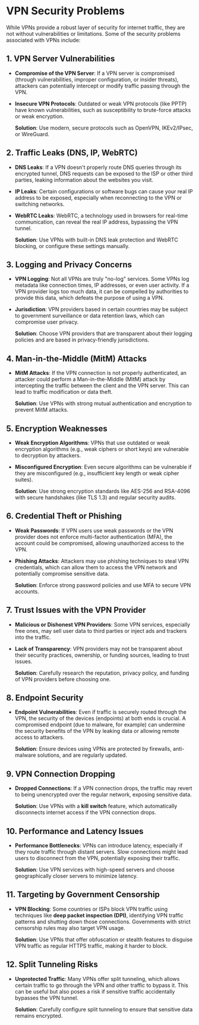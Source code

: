 # VPN Security Problems

While VPNs provide a robust layer of security for internet traffic, they are not without vulnerabilities or limitations. Some of the security problems associated with VPNs include:

## 1. VPN Server Vulnerabilities
- **Compromise of the VPN Server**: If a VPN server is compromised (through vulnerabilities, improper configuration, or insider threats), attackers can potentially intercept or modify traffic passing through the VPN.
- **Insecure VPN Protocols**: Outdated or weak VPN protocols (like PPTP) have known vulnerabilities, such as susceptibility to brute-force attacks or weak encryption.

  **Solution**: Use modern, secure protocols such as OpenVPN, IKEv2/IPsec, or WireGuard.

## 2. Traffic Leaks (DNS, IP, WebRTC)
- **DNS Leaks**: If a VPN doesn't properly route DNS queries through its encrypted tunnel, DNS requests can be exposed to the ISP or other third parties, leaking information about the websites you visit.
- **IP Leaks**: Certain configurations or software bugs can cause your real IP address to be exposed, especially when reconnecting to the VPN or switching networks.
- **WebRTC Leaks**: WebRTC, a technology used in browsers for real-time communication, can reveal the real IP address, bypassing the VPN tunnel.

  **Solution**: Use VPNs with built-in DNS leak protection and WebRTC blocking, or configure these settings manually.

## 3. Logging and Privacy Concerns
- **VPN Logging**: Not all VPNs are truly "no-log" services. Some VPNs log metadata like connection times, IP addresses, or even user activity. If a VPN provider logs too much data, it can be compelled by authorities to provide this data, which defeats the purpose of using a VPN.
- **Jurisdiction**: VPN providers based in certain countries may be subject to government surveillance or data retention laws, which can compromise user privacy.

  **Solution**: Choose VPN providers that are transparent about their logging policies and are based in privacy-friendly jurisdictions.

## 4. Man-in-the-Middle (MitM) Attacks
- **MitM Attacks**: If the VPN connection is not properly authenticated, an attacker could perform a Man-in-the-Middle (MitM) attack by intercepting the traffic between the client and the VPN server. This can lead to traffic modification or data theft.

  **Solution**: Use VPNs with strong mutual authentication and encryption to prevent MitM attacks.

## 5. Encryption Weaknesses
- **Weak Encryption Algorithms**: VPNs that use outdated or weak encryption algorithms (e.g., weak ciphers or short keys) are vulnerable to decryption by attackers.
- **Misconfigured Encryption**: Even secure algorithms can be vulnerable if they are misconfigured (e.g., insufficient key length or weak cipher suites).

  **Solution**: Use strong encryption standards like AES-256 and RSA-4096 with secure handshakes (like TLS 1.3) and regular security audits.

## 6. Credential Theft or Phishing
- **Weak Passwords**: If VPN users use weak passwords or the VPN provider does not enforce multi-factor authentication (MFA), the account could be compromised, allowing unauthorized access to the VPN.
- **Phishing Attacks**: Attackers may use phishing techniques to steal VPN credentials, which can allow them to access the VPN network and potentially compromise sensitive data.

  **Solution**: Enforce strong password policies and use MFA to secure VPN accounts.

## 7. Trust Issues with the VPN Provider
- **Malicious or Dishonest VPN Providers**: Some VPN services, especially free ones, may sell user data to third parties or inject ads and trackers into the traffic.
- **Lack of Transparency**: VPN providers may not be transparent about their security practices, ownership, or funding sources, leading to trust issues.

  **Solution**: Carefully research the reputation, privacy policy, and funding of VPN providers before choosing one.

## 8. Endpoint Security
- **Endpoint Vulnerabilities**: Even if traffic is securely routed through the VPN, the security of the devices (endpoints) at both ends is crucial. A compromised endpoint (due to malware, for example) can undermine the security benefits of the VPN by leaking data or allowing remote access to attackers.
  
  **Solution**: Ensure devices using VPNs are protected by firewalls, anti-malware solutions, and are regularly updated.

## 9. VPN Connection Dropping
- **Dropped Connections**: If a VPN connection drops, the traffic may revert to being unencrypted over the regular network, exposing sensitive data.
  
  **Solution**: Use VPNs with a **kill switch** feature, which automatically disconnects internet access if the VPN connection drops.

## 10. Performance and Latency Issues
- **Performance Bottlenecks**: VPNs can introduce latency, especially if they route traffic through distant servers. Slow connections might lead users to disconnect from the VPN, potentially exposing their traffic.
  
  **Solution**: Use VPN services with high-speed servers and choose geographically closer servers to minimize latency.

## 11. Targeting by Government Censorship
- **VPN Blocking**: Some countries or ISPs block VPN traffic using techniques like **deep packet inspection (DPI)**, identifying VPN traffic patterns and shutting down those connections. Governments with strict censorship rules may also target VPN usage.
  
  **Solution**: Use VPNs that offer obfuscation or stealth features to disguise VPN traffic as regular HTTPS traffic, making it harder to block.

## 12. Split Tunneling Risks
- **Unprotected Traffic**: Many VPNs offer split tunneling, which allows certain traffic to go through the VPN and other traffic to bypass it. This can be useful but also poses a risk if sensitive traffic accidentally bypasses the VPN tunnel.

  **Solution**: Carefully configure split tunneling to ensure that sensitive data remains encrypted.

